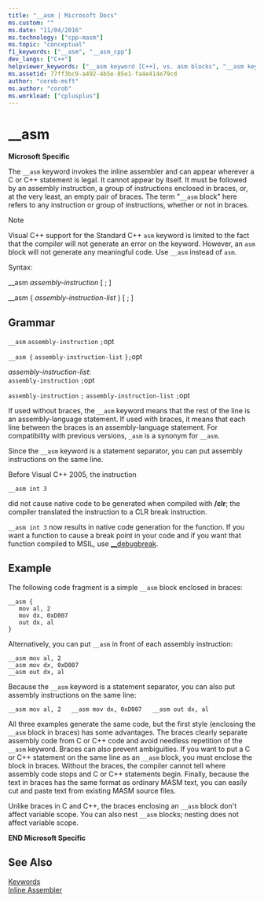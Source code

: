 ```yaml
---
title: "__asm | Microsoft Docs"
ms.custom: ""
ms.date: "11/04/2016"
ms.technology: ["cpp-masm"]
ms.topic: "conceptual"
f1_keywords: ["__asm", "__asm_cpp"]
dev_langs: ["C++"]
helpviewer_keywords: ["__asm keyword [C++], vs. asm blocks", "__asm keyword [C++]"]
ms.assetid: 77ff3bc9-a492-4b5e-85e1-fa4e414e79cd
author: "corob-msft"
ms.author: "corob"
ms.workload: ["cplusplus"]
---
```

# __asm
**Microsoft Specific**  
  
 The `__asm` keyword invokes the inline assembler and can appear wherever a C or C++ statement is legal. It cannot appear by itself. It must be followed by an assembly instruction, a group of instructions enclosed in braces, or, at the very least, an empty pair of braces. The term "`__asm` block" here refers to any instruction or group of instructions, whether or not in braces.  
  
> [!NOTE]
>  Visual C++ support for the Standard C++ `asm` keyword is limited to the fact that the compiler will not generate an error on the keyword. However, an `asm` block will not generate any meaningful code. Use `__asm` instead of `asm`.  
  
 Syntax:  
  
 __asm *assembly-instruction* [ ; ]  
  
 __asm { *assembly-instruction-list* } [ ; ]  
  
## Grammar  
 `__asm`  `assembly-instruction`  `;`opt  
  
 `__asm {`  `assembly-instruction-list`  `};`opt  
  
 *assembly-instruction-list*:  
 `assembly-instruction` `;`opt  
  
 `assembly-instruction` `;` `assembly-instruction-list` `;`opt  
  
 If used without braces, the `__asm` keyword means that the rest of the line is an assembly-language statement. If used with braces, it means that each line between the braces is an assembly-language statement. For compatibility with previous versions, `_asm` is a synonym for `__asm`.  
  
 Since the `__asm` keyword is a statement separator, you can put assembly instructions on the same line.  
  
 Before Visual C++ 2005, the instruction  
  
```  
__asm int 3  
```  
  
 did not cause native code to be generated when compiled with **/clr**; the compiler translated the instruction to a CLR break instruction.  
  
 `__asm int 3` now results in native code generation for the function. If you want a function to cause a break point in your code and if you want that function compiled to MSIL, use [__debugbreak](../../intrinsics/debugbreak.md).  
  
## Example  
 The following code fragment is a simple `__asm` block enclosed in braces:  
  
```  
__asm {  
   mov al, 2  
   mov dx, 0xD007  
   out dx, al  
}  
```  
  
 Alternatively, you can put `__asm` in front of each assembly instruction:  
  
```  
__asm mov al, 2  
__asm mov dx, 0xD007  
__asm out dx, al  
```  
  
 Because the `__asm` keyword is a statement separator, you can also put assembly instructions on the same line:  
  
```  
__asm mov al, 2   __asm mov dx, 0xD007   __asm out dx, al  
```  
  
 All three examples generate the same code, but the first style (enclosing the `__asm` block in braces) has some advantages. The braces clearly separate assembly code from C or C++ code and avoid needless repetition of the `__asm` keyword. Braces can also prevent ambiguities. If you want to put a C or C++ statement on the same line as an `__asm` block, you must enclose the block in braces. Without the braces, the compiler cannot tell where assembly code stops and C or C++ statements begin. Finally, because the text in braces has the same format as ordinary MASM text, you can easily cut and paste text from existing MASM source files.  
  
 Unlike braces in C and C++, the braces enclosing an `__asm` block don't affect variable scope. You can also nest `__asm` blocks; nesting does not affect variable scope.  
  
 **END Microsoft Specific**  
  
## See Also  
 [Keywords](../../cpp/keywords-cpp.md)   
 [Inline Assembler](../../assembler/inline/inline-assembler.md)